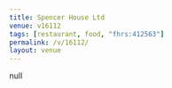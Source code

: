 ```yaml
---
title: Spencer House Ltd
venue: v16112
tags: [restaurant, food, "fhrs:412563"]
permalink: /v/16112/
layout: venue
---
```

null